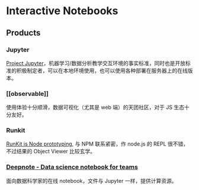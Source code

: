 Interactive Notebooks
===

## Products

### Jupyter

[Project Jupyter](https://jupyter.org/)，机器学习/数据分析教学交互环境的事实标准，同时也是开放标准的积极制定者，可以在本地环境使用，也可以使用各种部署在服务器上的在线版本。

### [[observable]]

使用体验十分顺滑，数据可视化（尤其是 web 端）的天团社区，对于 JS 生态十分友好。

### Runkit

[RunKit is Node prototyping](https://runkit.com/home), 与 NPM 联系紧密，作 node.js 的 REPL 很不错，不过结果的 Object Viewer 比较玄学。

### [Deepnote - Data science notebook for teams](https://deepnote.com/)

面向数据科学家的在线 notebook，文件与 Jupyter 一样，提供计算资源。


